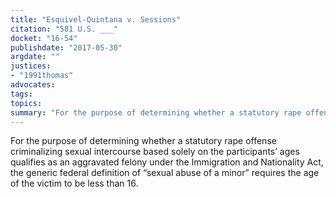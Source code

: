 ```yaml
---
title: "Esquivel-Quintana v. Sessions"
citation: "581 U.S. ___"
docket: "16-54"
publishdate: "2017-05-30"
argdate: ""
justices:
- "1991thomas"
advocates:
tags:
topics:
summary: "For the purpose of determining whether a statutory rape offense criminalizing sexual intercourse based solely on the participants’ ages qualifies as an aggravated felony under the Immigration and Nationality Act, the generic federal definition of “sexual abuse of a minor” requires the age of the victim to be less than 16."
---
```

For the purpose of determining whether a statutory rape offense criminalizing sexual intercourse based solely on the participants’ ages qualifies as an aggravated felony under the Immigration and Nationality Act, the generic federal definition of “sexual abuse of a minor” requires the age of the victim to be less than 16.

